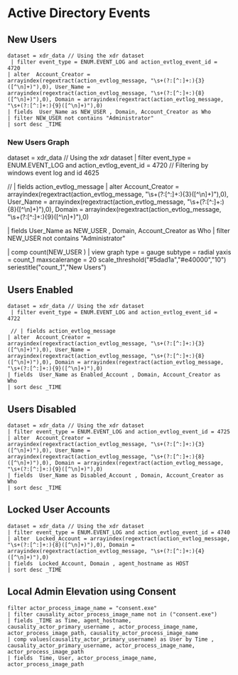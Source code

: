 
# Active Directory Events

## New Users

```
dataset = xdr_data // Using the xdr dataset
 | filter event_type = ENUM.EVENT_LOG and action_evtlog_event_id = 4720 
| alter  Account_Creator = arrayindex(regextract(action_evtlog_message, "\s+(?:[^:]+:){3}([^\n]+)"),0), User_Name = arrayindex(regextract(action_evtlog_message, "\s+(?:[^:]+:){8}([^\n]+)"),0), Domain = arrayindex(regextract(action_evtlog_message, "\s+(?:[^:]+:){9}([^\n]+)"),0)
| fields  User_Name as NEW_USER , Domain, Account_Creator as Who
| filter NEW_USER not contains "Administrator"
| sort desc _TIME 

```

### New Users Graph 

dataset = xdr_data // Using the xdr dataset
 | filter event_type = ENUM.EVENT_LOG and action_evtlog_event_id = 4720 // Filtering by windows event log and id 4625

 // | fields action_evtlog_message
| alter  Account_Creator = arrayindex(regextract(action_evtlog_message, "\s+(?:[^:]+:){3}([^\n]+)"),0), User_Name = arrayindex(regextract(action_evtlog_message, "\s+(?:[^:]+:){8}([^\n]+)"),0), Domain = arrayindex(regextract(action_evtlog_message, "\s+(?:[^:]+:){9}([^\n]+)"),0)


| fields  User_Name as NEW_USER , Domain, Account_Creator as Who
| filter NEW_USER not contains "Administrator"

| comp count(NEW_USER )
| view graph type = gauge subtype = radial yaxis = count_1 maxscalerange = 20 scale_threshold("#5dad1a","#e40000","10") seriestitle("count_1","New Users") 



##  Users Enabled

```
dataset = xdr_data // Using the xdr dataset
 | filter event_type = ENUM.EVENT_LOG and action_evtlog_event_id = 4722 

 // | fields action_evtlog_message
| alter  Account_Creator = arrayindex(regextract(action_evtlog_message, "\s+(?:[^:]+:){3}([^\n]+)"),0), User_Name = arrayindex(regextract(action_evtlog_message, "\s+(?:[^:]+:){8}([^\n]+)"),0), Domain = arrayindex(regextract(action_evtlog_message, "\s+(?:[^:]+:){9}([^\n]+)"),0)
| fields  User_Name as Enabled_Account , Domain, Account_Creator as Who
| sort desc _TIME 

```

##  Users Disabled

```
dataset = xdr_data // Using the xdr dataset
| filter event_type = ENUM.EVENT_LOG and action_evtlog_event_id = 4725 
| alter  Account_Creator = arrayindex(regextract(action_evtlog_message, "\s+(?:[^:]+:){3}([^\n]+)"),0), User_Name = arrayindex(regextract(action_evtlog_message, "\s+(?:[^:]+:){8}([^\n]+)"),0), Domain = arrayindex(regextract(action_evtlog_message, "\s+(?:[^:]+:){9}([^\n]+)"),0)
| fields  User_Name as Disabled_Account , Domain, Account_Creator as Who
| sort desc _TIME 
```


## Locked User Accounts

```
dataset = xdr_data // Using the xdr dataset
| filter event_type = ENUM.EVENT_LOG and action_evtlog_event_id = 4740 
| alter  Locked_Account = arrayindex(regextract(action_evtlog_message, "\s+(?:[^:]+:){8}([^\n]+)"),0), Domain = arrayindex(regextract(action_evtlog_message, "\s+(?:[^:]+:){4}([^\n]+)"),0)
| fields  Locked_Account, Domain , agent_hostname as HOST
| sort desc _TIME 

```

## Local Admin Elevation using Consent

```
filter actor_process_image_name = "consent.exe"
| filter causality_actor_process_image_name not in ("consent.exe")
| fields _TIME as Time, agent_hostname, causality_actor_primary_username , actor_process_image_name, actor_process_image_path, causality_actor_process_image_name
| comp values(causality_actor_primary_username) as User by Time , causality_actor_primary_username, actor_process_image_name, actor_process_image_path
| fields  Time, User, actor_process_image_name, actor_process_image_path

```

